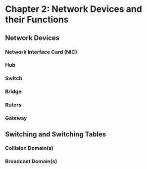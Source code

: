 # Chapter 2: Network Devices and their Functions

## Network Devices&#x20;

### Network Interface Card (NIC)

### Hub

### Switch

### Bridge

### Ruters&#x20;

### Gateway&#x20;

## Switching and Switching Tables

### Collision Domain(s)

### Broadcast Domain(s)
